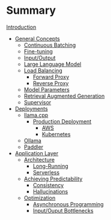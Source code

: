 # Summary

[Introduction](README.md)

- [General Concepts]()
    - [Continuous Batching](./general-concepts/continuous-batching/README.md)
    - [Fine-tuning]()
    - [Input/Output](./general-concepts/input-output/README.md)
    - [Large Language Model](./general-concepts/large-language-model/README.md)
    - [Load Balancing](./general-concepts/load-balancing/README.md)
        - [Forward Proxy]()
        - [Reverse Proxy]()
    - [Model Parameters]()
    - [Retrieval Augmented Generation]()
    - [Supervisor]()
- [Deployments](./deployments/README.md)
    - [llama.cpp](./deployments/llama.cpp/README.md)
        - [Production Deployment]()
            - [AWS]()
            - [Kubernetes]()
    - [Ollama](./deployments/ollama/README.md)
    - [Paddler]()
- [Application Layer](./application-layer/README.md)
    - [Architecture]()
        - [Long-Running]()
        - [Serverless]()
    - [Achieving Predictability]()
        - [Consistency]()
        - [Hallucinations]()
    - [Optimization]()
        - [Asynchronous Programming]()
        - [Input/Ouput Bottlenecks]()
